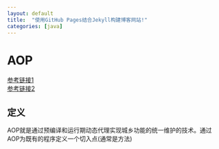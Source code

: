 ```yaml
---
layout: default
title:  "使用GitHub Pages结合Jekyll构建博客网站!"
categories: [java]
---
```

# AOP       
[参考链接1](https://www.ibm.com/developerworks/cn/java/j-spring-boot-aop-web-log-processing-and-distributed-locking/index.html)     
[参考链接2](https://www.w3cschool.cn/wkspring/izae1h9w.html)        

## 定义

AOP就是通过预编译和运行期动态代理实现城乡功能的统一维护的技术。通过AOP为既有的程序定义一个切入点(通常是方法)